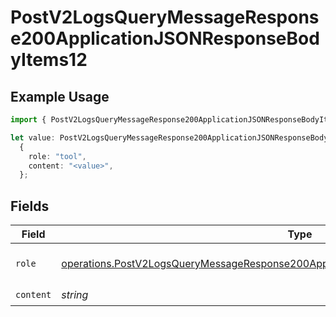 # PostV2LogsQueryMessageResponse200ApplicationJSONResponseBodyItems12

## Example Usage

```typescript
import { PostV2LogsQueryMessageResponse200ApplicationJSONResponseBodyItems12 } from "orq-poc-typescript-multi-env-version/models/operations";

let value: PostV2LogsQueryMessageResponse200ApplicationJSONResponseBodyItems12 =
  {
    role: "tool",
    content: "<value>",
  };
```

## Fields

| Field                                                                                                                                                                                            | Type                                                                                                                                                                                             | Required                                                                                                                                                                                         | Description                                                                                                                                                                                      |
| ------------------------------------------------------------------------------------------------------------------------------------------------------------------------------------------------ | ------------------------------------------------------------------------------------------------------------------------------------------------------------------------------------------------ | ------------------------------------------------------------------------------------------------------------------------------------------------------------------------------------------------ | ------------------------------------------------------------------------------------------------------------------------------------------------------------------------------------------------ |
| `role`                                                                                                                                                                                           | [operations.PostV2LogsQueryMessageResponse200ApplicationJSONResponseBodyItems1EvalsRole](../../models/operations/postv2logsquerymessageresponse200applicationjsonresponsebodyitems1evalsrole.md) | :heavy_check_mark:                                                                                                                                                                               | The role of the prompt message                                                                                                                                                                   |
| `content`                                                                                                                                                                                        | *string*                                                                                                                                                                                         | :heavy_check_mark:                                                                                                                                                                               | N/A                                                                                                                                                                                              |